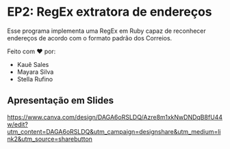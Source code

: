 # EP2: RegEx extratora de endereços

Esse programa implementa uma RegEx em Ruby capaz de reconhecer endereços de acordo com o formato padrão dos Correios.

Feito com ❤ por: 
- Kauê Sales
- Mayara Silva
- Stella Rufino

## Apresentação em Slides
https://www.canva.com/design/DAGA6oRSLDQ/Azre8m1xkNwDNDqB8fU44w/edit?utm_content=DAGA6oRSLDQ&utm_campaign=designshare&utm_medium=link2&utm_source=sharebutton
